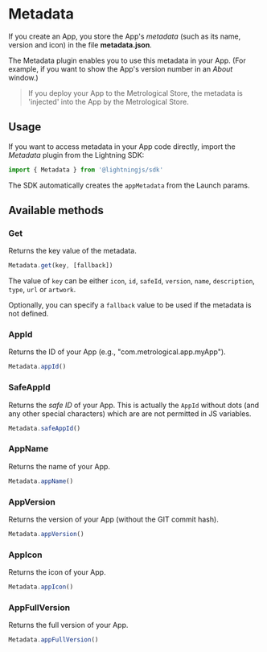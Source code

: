 # Metadata

If you create an App, you store the App's *metadata* (such as its name, version and icon) in the file **metadata.json**.

The Metadata plugin enables you to use this metadata in your App. (For example, if you want to show the App's version number in an *About* window.)

> If you deploy your App to the Metrological Store, the metadata is 'injected' into the App by the Metrological Store.

## Usage

If you want to access metadata in your App code directly, import the *Metadata* plugin from the Lightning SDK:

```js
import { Metadata } from '@lightningjs/sdk'
```

The SDK automatically creates the `appMetadata`  from the Launch params.

## Available methods

### Get

Returns the key value of the metadata.

```js
Metadata.get(key, [fallback])
```
The value of `key` can be either `icon`, `id`, `safeId`, `version`, `name`, `description`, `type`, `url` or `artwork`.

Optionally, you can specify a `fallback` value to be used if the metadata is not defined.

### AppId

Returns the ID of your App (e.g., "com.metrological.app.myApp").

```js
Metadata.appId()
```

### SafeAppId

Returns the *safe ID* of your App. This is actually the `AppId` without dots (and any other special characters) which are are not permitted in JS variables.

```js
Metadata.safeAppId()
```

### AppName

Returns the name of your App.

```js
Metadata.appName()
```

### AppVersion

Returns the version of your App (without the GIT commit hash).

```js
Metadata.appVersion()
```

### AppIcon

Returns the icon of your App.

```js
Metadata.appIcon()
```

### AppFullVersion

Returns the full version of your App.

```js
Metadata.appFullVersion()
```
